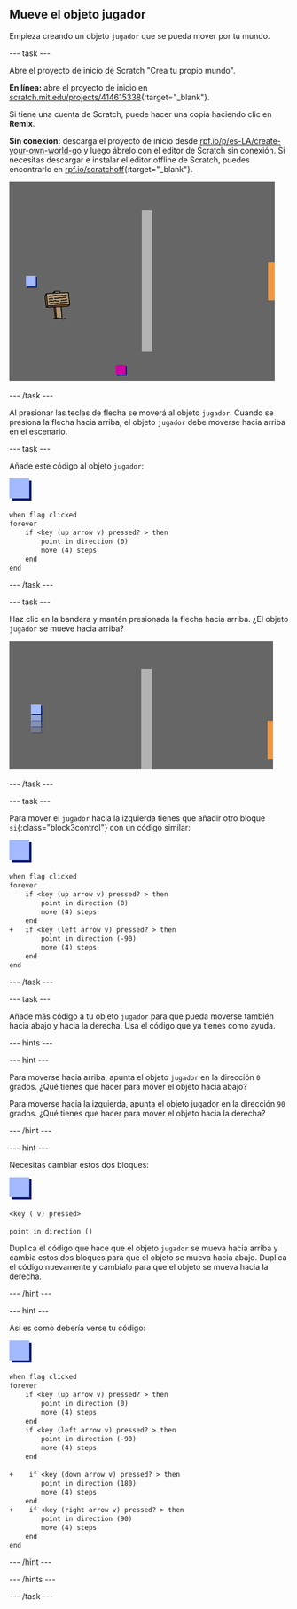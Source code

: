 ## Mueve el objeto jugador

Empieza creando un objeto `jugador` que se pueda mover por tu mundo.

--- task ---

Abre el proyecto de inicio de Scratch "Crea tu propio mundo".

**En línea:** abre el proyecto de inicio en [scratch.mit.edu/projects/414615338](https://scratch.mit.edu/projects/414615338){:target="_blank"}.

Si tiene una cuenta de Scratch, puede hacer una copia haciendo clic en **Remix**.

**Sin conexión:** descarga el proyecto de inicio desde [rpf.io/p/es-LA/create-your-own-world-go](http://rpf.io/p/es-LA/create-your-own-world-go) y luego ábrelo con el editor de Scratch sin conexión. Si necesitas descargar e instalar el editor offline de Scratch, puedes encontrarlo en [rpf.io/scratchoff](https://rpf.io/scratchoff){:target="_blank"}.

![captura de pantalla](images/world-starter.png)

--- /task ---

Al presionar las teclas de flecha se moverá al objeto `jugador`. Cuando se presiona la flecha hacia arriba, el objeto `jugador` debe moverse hacia arriba en el escenario.

--- task ---

Añade este código al objeto `jugador`:

![jugador](images/player.png)

```blocks3
when flag clicked
forever
    if <key (up arrow v) pressed? > then
        point in direction (0)
        move (4) steps
    end
end
```

--- /task ---

--- task ---

Haz clic en la bandera y mantén presionada la flecha hacia arriba. ¿El objeto `jugador` se mueve hacia arriba?

![captura de pantalla](images/world-up.png)

--- /task ---

--- task ---

Para mover el `jugador` hacia la izquierda tienes que añadir otro bloque `si`{:class="block3control"} con un código similar:

![jugador](images/player.png)

```blocks3
when flag clicked
forever
    if <key (up arrow v) pressed? > then
        point in direction (0)
        move (4) steps
    end
+   if <key (left arrow v) pressed? > then
        point in direction (-90)
        move (4) steps
    end
end
```

--- /task ---

--- task ---

Añade más código a tu objeto `jugador` para que pueda moverse también hacia abajo y hacia la derecha. Usa el código que ya tienes como ayuda.

--- hints ---


--- hint ---

Para moverse hacia arriba, apunta el objeto `jugador` en la dirección `0` grados. ¿Qué tienes que hacer para mover el objeto hacia abajo?

Para moverse hacia la izquierda, apunta el objeto jugador en la dirección `90` grados. ¿Qué tienes que hacer para mover el objeto hacia la derecha?

--- /hint ---

--- hint ---

Necesitas cambiar estos dos bloques:

![jugador](images/player.png)

```blocks3
<key ( v) pressed>

point in direction ()
```

Duplica el código que hace que el objeto `jugador` se mueva hacia arriba y cambia estos dos bloques para que el objeto se mueva hacia abajo. Duplica el código nuevamente y cámbialo para que el objeto se mueva hacia la derecha.

--- /hint ---

--- hint ---

Así es como debería verse tu código:

![jugador](images/player.png)

```blocks3
when flag clicked
forever
    if <key (up arrow v) pressed? > then
        point in direction (0)
        move (4) steps
    end
    if <key (left arrow v) pressed? > then
        point in direction (-90)
        move (4) steps
    end

+    if <key (down arrow v) pressed? > then
        point in direction (180)
        move (4) steps
    end
+    if <key (right arrow v) pressed? > then
        point in direction (90)
        move (4) steps
    end
end
```

--- /hint ---

--- /hints ---

--- /task ---